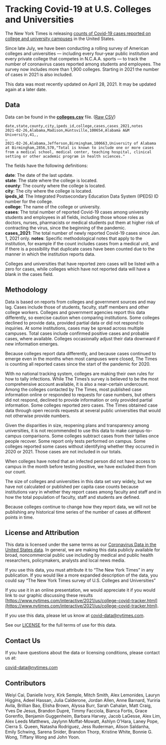 # Tracking Covid-19 at U.S. Colleges and Universities

The New York Times is releasing [counts of Covid-19 cases reported on college and university campuses](https://www.nytimes.com/interactive/2021/us/college-covid-tracker.html) in the United States.

Since late July, we have been conducting a rolling survey of American colleges and universities — including every four-year public institution and every private college that competes in N.C.A.A. sports — to track the number of coronavirus cases reported among students and employees. The survey now includes more than 1,900 colleges. Starting in 2021 the number of cases in 2021 is also included.

This data was most recently updated on April 28, 2021. It may be updated again at a later date.

## Data

Data can be found in the **[colleges.csv](colleges.csv)** file. ([Raw CSV](https://raw.githubusercontent.com/nytimes/covid-19-data/master/colleges/colleges.csv))

```
date,state,county,city,ipeds_id,college,cases,cases_2021,notes
2021-02-26,Alabama,Madison,Huntsville,100654,Alabama A&M University,41,,
…
2021-02-26,Alabama,Jefferson,Birmingham,100663,University of Alabama at Birmingham,2856,570,"Total is known to include one or more cases from a medical school, medical center, teaching hospital, clinical setting or other academic program in health sciences."
```

The fields have the following definitions:

**date**: The date of the last update.  
**state**: The state where the college is located.  
**county**: The county where the college is located.  
**city**: The city where the college is located.  
**ipeds_id**: The Integrated Postsecondary Education Data System (IPEDS) ID number for the college.  
**college**: The name of the college or university.  
**cases**: The total number of reported Covid-19 cases among university students and employees in all fields, including those whose roles as doctors, nurses, pharmacists or medical students put them at higher risk of contracting the virus, since the beginning of the pandemic.  
**cases_2021**: The total number of newly reported Covid-19 cases since Jan. 1, 2021 only.
**notes**: Specific methodological notes that apply to the institution, for example if the count includes cases from a medical unit, and if there is a possibility that duplicate cases have been counted due to the manner in which the institution reports data.   

Colleges and universities that have reported zero cases will be listed with a zero for cases, while colleges which have not reported data will have a blank in the cases field.

## Methodology

Data is based on reports from colleges and government sources and may lag. Cases include those of students, faculty, staff members and other college workers. Colleges and government agencies report this data differently, so exercise caution when comparing institutions. Some colleges declined to provide data, provided partial data or did not respond to inquiries. At some institutions, cases may be spread across multiple campuses. Total cases include confirmed positive cases and probable cases, where available. Colleges occasionally adjust their data downward if new information emerges.

Because colleges report data differently, and because cases continued to emerge even in the months when most campuses were closed, The Times is counting all reported cases since the start of the pandemic for 2020.

With no national tracking system, colleges are making their own rules for how to tally infections. While The Times’s survey is believed to be the most comprehensive account available, it is also a near-certain undercount. Among the colleges contacted by The Times, most published case information online or responded to requests for case numbers, but others did not respond, declined to provide information or only provided partial information. Some colleges reported zero cases. The Times obtained case data through open records requests at several public universities that would not otherwise provide numbers.

Given the disparities in size, reopening plans and transparency among universities, it is not recommended to use this data to make campus-to-campus comparisons. Some colleges subtract cases from their tallies once people recover. Some report only tests performed on campus. Some colleges reported some cases without identifying whether they occurred in 2020 or 2021. Those cases are not included in our totals.

When colleges have noted that an infected person did not have access to campus in the month before testing positive, we have excluded them from our count.

The size of colleges and universities in this data set vary widely, but we have not calculated or published per capita case counts because institutions vary in whether they report cases among faculty and staff and in how the total population of faculty, staff and students are defined.

Because colleges continue to change how they report data, we will not be publishing any historical time series of the number of cases at different points in time. 

## License and Attribution

This data is licensed under the same terms as our [Coronavirus Data in the United States data](https://github.com/nytimes/covid-19-data). In general, we are making this data publicly available for broad, noncommercial public use including by medical and public health researchers, policymakers, analysts and local news media.

If you use this data, you must attribute it to “The New York Times” in any publication. If you would like a more expanded description of the data, you could say “The New York Times survey of U.S. Colleges and Universities”

If you use it in an online presentation, we would appreciate it if you would link to our graphic discussing these results [https://www.nytimes.com/interactive/2021/us/college-covid-tracker.html](https://www.nytimes.com/interactive/2021/us/college-covid-tracker.html).

If you use this data, please let us know at covid-data@nytimes.com.

See our [LICENSE](https://github.com/nytimes/covid-19-data/blob/master/LICENSE) for the full terms of use for this data.

## Contact Us

If you have questions about the data or licensing conditions, please contact us at:

covid-data@nytimes.com

## Contributors

Weiyi Cai, Danielle Ivory, Kirk Semple, Mitch Smith, Alex Lemonides, Lauryn Higgins, Adeel Hassan, Julia Calderone, Jordan Allen, Anne Barnard, Yuriria Avila, Brillian Bao, Elisha Brown, Alyssa Burr, Sarah Cahalan, Matt Craig, Yves De Jesus, Brandon Dupré, Timmy Facciola, Bianca Fortis, Grace Gorenflo, Benjamin Guggenheim, Barbara Harvey, Jacob LaGesse, Alex Lim, Alex Leeds Matthews, Jaylynn Moffat-Mowatt, Ashlyn O’Hara, Laney Pope, Cierra S. Queen, Natasha Rodriguez, Jess Ruderman, Alison Saldanha, Emily Schwing, Sarena Snider, Brandon Thorp, Kristine White, Bonnie G. Wong, Tiffany Wong and John Yoon.